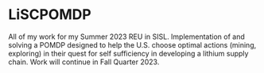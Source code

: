 # LiSCPOMDP
All of my work for my Summer 2023 REU in SISL. Implementation of and solving a POMDP designed to help the U.S. choose optimal actions (mining, exploring) in their quest
for self sufficiency in developing a lithium supply chain. Work will continue in Fall Quarter 2023. 
